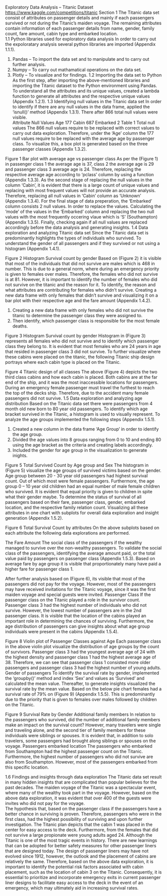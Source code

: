 Exploratory Data Analysis – Titanic Dataset
https://www.kaggle.com/competitions/titanic
Section 1
The Titanic data set consist of attributes on passenger details and mainly if each passengers survived or not during the Titanic’s maiden voyage. The remaining attributes contain information of each passenger details from name, gender, family count, fare amount, cabin type and embarked location.  
1.1 Python libraries used for exploratory data analysis 
In order to carry out the expoloratary analysis several python libraries are imported (Appendix 1.1.1). 
1.	Pandas – To import the data set and to manipulate and to carry out further analysis.
2.	Numpy – To carry out mathamatical operations on the data set. 
3.	Plotly – To visualize and for findings. 
1.2 Importing the data set to Python 
As the first step, after importing the above-mentioned libraries and importing the Titanic dataset to the Python environment using Pandas. 
To understand all the attributes and its unique values, created a lambda function to generate all attributes and the respective unique values (Appendix 1.2.1).
1.3 Identifying null values in the Titanic data set
In order to identify if there are any null values in the data frame, applied the ‘isnull()’ method (Appendix 1.3.1). There after 866 total null values were visible.  
Attribute	Null Values
Age	177
Cabin	687
Embarked	2
Table 1 Total null values
The 866 null values require to be replaced with correct values to carry out data exploration. Therefore, under the ‘Age’ column the 177 null values require to be replaced with the average age by passenger class. To visualize this, a box plot is generated based on the three passenger classes (Appendix 1.3.2). 
 
Figure 1 Bar plot with average age vs passenger class
As per the (Figure 1) in passenger class 1 the average age is 37, class 2 the average age is 29 and passenger class 3 average age is 24. Therefore, replacing the respective average age according to ‘pclass’ column by using a function (Appendix 1.3.3). 
As the second stage of replacing the null values in the column ‘Cabin’, it is evident that there is a large count of unique values and replacing with most frequent values will not provide an accurate analysis. Therefore, replacing all null values in ‘Cabin’ column as ‘Unknown’ (Appendix 1.3.4).
For the final stage of data preperation, the ‘Embarked’ column consists 2 null values. In order to replace the values. Calculating the ‘mode’ of the values in the ‘Embarked’ column and replacing the two null values with the most frequently occering vlaue which is ‘S’ (Southampton)(Appendix 1.3.5).
Finally, checking again if all null values are replaced accordingly before the data analysis and generating insights. 
1.4 Data exploration and analyzing Titanic data set
Since the Titanic data set is predominantly highlights the types of individuals who survived. To understand the gender of all passengers and if they survived or not using a histogram (Appendix 1.4.1). 
 
Figure 2 Histogram Survival count by gender
Based on (Figure 2) it is visible that most of the individuals that did not survive are males which is 468 in number. This is due to a general norm, where during an emergency priority is given to females over males. Therefore, the females who did not survive is at 81. 
However, it is important to identify the number of females who did not survive on the titanic and the reason for it. To identify, the reason and what attributes are contributing for females who didn’t survive. Creating a new data frame with only females that didn’t survive and visualizing it on a bar plot with their respective age and the fare amount (Appendix 1.4.2). 
1.	Creating a new data frame with only females who did not survive the titanic to determine the passenger class they were assigned to.
2.	Then identify, which passenger class is responsible for the most female deaths. 
  
Figure 3 Histogram Survival count by gender
Histogram in (Figure 3) represents all females who did not survive and to identify which passenger class they belong to. It is evident that most females who are 24 years in age that resided in passenger class 3 did not survive.  To further visualize where these cabins were placed on the titanic, the following Titanic ship design portrays where each cabin type is placed on the Titanic.
 
Figure 4 Titanic design of all classes
The above (Figure 4) depicts the two third class cabins and how each cabin is placed. Both cabins are at the far end of the ship, and it was the most inaccessible locations for passengers. During an emergency female passenger must travel the furthest to reach the top of the decks ship. Therefore, due to the accident many female passengers did not survive. 
1.5 Data exploration and analyzing age distribution
Based on the Titanic data set there were passengers from 4 month old new born to 80 year old passengers. To identify which age bracket survived in the Titanic, a histogram is used to visually represent. To analyze the age groups implemented the following steps (Appendix 1.5.1).
1.	Created a new column in the data frame ‘Age Group’ in order to identify the age group.
2.	Divided the age values into 8 groups ranging from 0 to 10 and ending 80 using the age bracket as the criteria and creating labels accordingly. 
3.	Included the gender for age group in the visualization to generate inights.  
 
Figure 5 Total Survived Count by Age group and Sex
The histogram in (Figure 5) visualize the age groups of survived victims based on the gender. Age group between 20 - 30 year old passengers had highest survival count. Out of which most were female passengers. 
Furthermore, the age group 0 – 10 year old children had an equal number of male female children who survived. It is evident that equal priority is given to children in spite what their gender maybe. 
To determine the status of survival of all passengers based on their fare, passenger class, gender, embarked location, and the respective family relation count. Visualizing all these attributes in one chart with subplots for overall data exploration and insight generation (Appendix 1.5.2).
 
Figure 6 Total Survival Count by attributes
On the above subplots based on each attribute the following data explorations are performed.


The Fare Amount
The social class of the passengers if the wealthy managed to survive over the non-wealthy passengers. 
To validate the social class of the passengers, identifying the average amount paid, or the total value paid by passengers on passenger class (Appendix 1.5.3).
Based on average fare by age group it is visible that proportionately many have paid a higher fare for passenger class 1. 

After further analysis based on (Figure 6), its visible that most of the passengers did not pay for the voyage. However, most of the passengers may have received invitations for the Titanic voyage, since it was the first maiden voyage and special guests were invited.
Passenger Class
If the passenger class on the Titanic played a role in the survivor count. Passenger class 3 had the highest number of individuals who did not survive. However, the lowest number of passengers are in the 2nd passenger class. It is visible that the location of the cabins played an important role in determining the chances of surviving. 
Furthermore, the age distribution of passengers can give insights about what age group individuals were present in the cabins (Appendix 1.5.4).

 
Figure 8 Violin plot of Passenger Classes against Age
Each passenger class in the above violin plot visualize the distribution of age groups by the count of survivors. Passenger class 3 had the youngest average age of 24 with the highest density and passenger class 1 had the highest average age of 38. Therefore, we can see that passenger class 1 consisted more older passengers and passenger class 3 had the highest number of young adults. 
Gender of passengers
To identify the survival rate by gender, implemented the ‘groupby()’ method and index ‘Sex’ and values as ‘Survived’ and calculated the mean value. Thereafter, to generate insights visualized the survival rate by the mean value.
Based on the below pie chart females had a survival rate of 79% on (Figure 9) (Appendix 1.5.5). This is predominantly due to the priority that is given to females over males followed by children on the Titanic.

 
Figure 9 Survival Rate by Gender
Additional family members
In relation to the passengers who survived, did the number of additional family members make an impact on the survival count? However, many travelers were single and traveling alone, and the second tier of family members for these individuals were siblings or spouses. It is evident that, in addition to solo travelers, some passengers had brought along siblings or spouses on the voyage.
Passengers embarked location
The passengers who embarked from Southampton had the highest passenger count on the Titanic. Furthermore, the highest number of passengers who did not survive are also from Southampton. However, most of the passengers embarked from this specific location.



1.6 Findings and insights through data exploration
The Titanic data set result in many hidden insights that are complicated than popular believes for the past decades. The maiden voyage of the Titanic was a spectacular event, where many of the wealthy took part in the voyage. However, based on the above data exploration, it was evident that over 400 of the guests were invites who did not pay for the voyage.  
The hypothesis that, based on the passenger class if the passengers have a better chance in surviving is proven. Therefore, passengers who were in the first class, had the highest possibility of surviving and upon further investigation. The Titanic plan depicts that the cabin 1 was placed in the center for easy access to the deck. Furthermore, from the females that did not survive a large propionate were young adults aged 24. 
Although the Titanic is one of the most tragic events in history. There are new learnings that can be adopted for better safety measures for other passenger liners that are designed today. The design of passenger liners may have not evolved since 1912, however, the outlook and the placement of cabins are relatively the same. Therefore, based on the above data exploration, it is important to identify the potential risk factors associated with cabin placement, such as the location of cabin 3 on the Titanic. Consequently, it is essential to prioritize and incorporate emergency exits in current passenger liner designs to facilitate easy access to the deck in the event of an emergency, which may ultimately aid in increasing survival rates.
